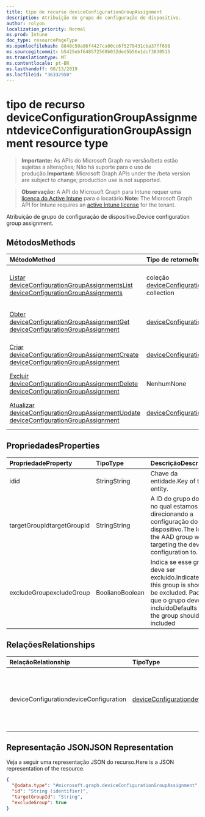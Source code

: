 ```yaml
---
title: tipo de recurso deviceConfigurationGroupAssignment
description: Atribuição de grupo de configuração de dispositivo.
author: rolyon
localization_priority: Normal
ms.prod: Intune
doc_type: resourcePageType
ms.openlocfilehash: 8848c50a86f4427ca00cc6f5278431cba37ff698
ms.sourcegitcommit: b5425ebf648572569b032ded5b56e1dcf3830515
ms.translationtype: MT
ms.contentlocale: pt-BR
ms.lasthandoff: 08/13/2019
ms.locfileid: "36332950"
---
```

# <a name="deviceconfigurationgroupassignment-resource-type"></a><span data-ttu-id="bb2b6-103">tipo de recurso deviceConfigurationGroupAssignment</span><span class="sxs-lookup"><span data-stu-id="bb2b6-103">deviceConfigurationGroupAssignment resource type</span></span>

> <span data-ttu-id="bb2b6-104">**Importante:** As APIs do Microsoft Graph na versão/beta estão sujeitas a alterações; Não há suporte para o uso de produção.</span><span class="sxs-lookup"><span data-stu-id="bb2b6-104">**Important:** Microsoft Graph APIs under the /beta version are subject to change; production use is not supported.</span></span>

> <span data-ttu-id="bb2b6-105">**Observação:** A API do Microsoft Graph para Intune requer uma [licença do Active Intune](https://go.microsoft.com/fwlink/?linkid=839381) para o locatário.</span><span class="sxs-lookup"><span data-stu-id="bb2b6-105">**Note:** The Microsoft Graph API for Intune requires an [active Intune license](https://go.microsoft.com/fwlink/?linkid=839381) for the tenant.</span></span>

<span data-ttu-id="bb2b6-106">Atribuição de grupo de configuração de dispositivo.</span><span class="sxs-lookup"><span data-stu-id="bb2b6-106">Device configuration group assignment.</span></span>

## <a name="methods"></a><span data-ttu-id="bb2b6-107">Métodos</span><span class="sxs-lookup"><span data-stu-id="bb2b6-107">Methods</span></span>
|<span data-ttu-id="bb2b6-108">Método</span><span class="sxs-lookup"><span data-stu-id="bb2b6-108">Method</span></span>|<span data-ttu-id="bb2b6-109">Tipo de retorno</span><span class="sxs-lookup"><span data-stu-id="bb2b6-109">Return Type</span></span>|<span data-ttu-id="bb2b6-110">Descrição</span><span class="sxs-lookup"><span data-stu-id="bb2b6-110">Description</span></span>|
|:---|:---|:---|
|[<span data-ttu-id="bb2b6-111">Listar deviceConfigurationGroupAssignments</span><span class="sxs-lookup"><span data-stu-id="bb2b6-111">List deviceConfigurationGroupAssignments</span></span>](../api/intune-deviceconfig-deviceconfigurationgroupassignment-list.md)|<span data-ttu-id="bb2b6-112">coleção [deviceConfigurationGroupAssignment](../resources/intune-deviceconfig-deviceconfigurationgroupassignment.md)</span><span class="sxs-lookup"><span data-stu-id="bb2b6-112">[deviceConfigurationGroupAssignment](../resources/intune-deviceconfig-deviceconfigurationgroupassignment.md) collection</span></span>|<span data-ttu-id="bb2b6-113">Listar Propriedades e relações dos objetos [deviceConfigurationGroupAssignment](../resources/intune-deviceconfig-deviceconfigurationgroupassignment.md) .</span><span class="sxs-lookup"><span data-stu-id="bb2b6-113">List properties and relationships of the [deviceConfigurationGroupAssignment](../resources/intune-deviceconfig-deviceconfigurationgroupassignment.md) objects.</span></span>|
|[<span data-ttu-id="bb2b6-114">Obter deviceConfigurationGroupAssignment</span><span class="sxs-lookup"><span data-stu-id="bb2b6-114">Get deviceConfigurationGroupAssignment</span></span>](../api/intune-deviceconfig-deviceconfigurationgroupassignment-get.md)|[<span data-ttu-id="bb2b6-115">deviceConfigurationGroupAssignment</span><span class="sxs-lookup"><span data-stu-id="bb2b6-115">deviceConfigurationGroupAssignment</span></span>](../resources/intune-deviceconfig-deviceconfigurationgroupassignment.md)|<span data-ttu-id="bb2b6-116">Leia as propriedades e as relações do objeto [deviceConfigurationGroupAssignment](../resources/intune-deviceconfig-deviceconfigurationgroupassignment.md) .</span><span class="sxs-lookup"><span data-stu-id="bb2b6-116">Read properties and relationships of the [deviceConfigurationGroupAssignment](../resources/intune-deviceconfig-deviceconfigurationgroupassignment.md) object.</span></span>|
|[<span data-ttu-id="bb2b6-117">Criar deviceConfigurationGroupAssignment</span><span class="sxs-lookup"><span data-stu-id="bb2b6-117">Create deviceConfigurationGroupAssignment</span></span>](../api/intune-deviceconfig-deviceconfigurationgroupassignment-create.md)|[<span data-ttu-id="bb2b6-118">deviceConfigurationGroupAssignment</span><span class="sxs-lookup"><span data-stu-id="bb2b6-118">deviceConfigurationGroupAssignment</span></span>](../resources/intune-deviceconfig-deviceconfigurationgroupassignment.md)|<span data-ttu-id="bb2b6-119">Criar um novo objeto [deviceConfigurationGroupAssignment](../resources/intune-deviceconfig-deviceconfigurationgroupassignment.md) .</span><span class="sxs-lookup"><span data-stu-id="bb2b6-119">Create a new [deviceConfigurationGroupAssignment](../resources/intune-deviceconfig-deviceconfigurationgroupassignment.md) object.</span></span>|
|[<span data-ttu-id="bb2b6-120">Excluir deviceConfigurationGroupAssignment</span><span class="sxs-lookup"><span data-stu-id="bb2b6-120">Delete deviceConfigurationGroupAssignment</span></span>](../api/intune-deviceconfig-deviceconfigurationgroupassignment-delete.md)|<span data-ttu-id="bb2b6-121">Nenhum</span><span class="sxs-lookup"><span data-stu-id="bb2b6-121">None</span></span>|<span data-ttu-id="bb2b6-122">Exclui [deviceConfigurationGroupAssignment](../resources/intune-deviceconfig-deviceconfigurationgroupassignment.md).</span><span class="sxs-lookup"><span data-stu-id="bb2b6-122">Deletes a [deviceConfigurationGroupAssignment](../resources/intune-deviceconfig-deviceconfigurationgroupassignment.md).</span></span>|
|[<span data-ttu-id="bb2b6-123">Atualizar deviceConfigurationGroupAssignment</span><span class="sxs-lookup"><span data-stu-id="bb2b6-123">Update deviceConfigurationGroupAssignment</span></span>](../api/intune-deviceconfig-deviceconfigurationgroupassignment-update.md)|[<span data-ttu-id="bb2b6-124">deviceConfigurationGroupAssignment</span><span class="sxs-lookup"><span data-stu-id="bb2b6-124">deviceConfigurationGroupAssignment</span></span>](../resources/intune-deviceconfig-deviceconfigurationgroupassignment.md)|<span data-ttu-id="bb2b6-125">Atualiza as propriedades de um objeto [deviceConfigurationGroupAssignment](../resources/intune-deviceconfig-deviceconfigurationgroupassignment.md) .</span><span class="sxs-lookup"><span data-stu-id="bb2b6-125">Update the properties of a [deviceConfigurationGroupAssignment](../resources/intune-deviceconfig-deviceconfigurationgroupassignment.md) object.</span></span>|

## <a name="properties"></a><span data-ttu-id="bb2b6-126">Propriedades</span><span class="sxs-lookup"><span data-stu-id="bb2b6-126">Properties</span></span>
|<span data-ttu-id="bb2b6-127">Propriedade</span><span class="sxs-lookup"><span data-stu-id="bb2b6-127">Property</span></span>|<span data-ttu-id="bb2b6-128">Tipo</span><span class="sxs-lookup"><span data-stu-id="bb2b6-128">Type</span></span>|<span data-ttu-id="bb2b6-129">Descrição</span><span class="sxs-lookup"><span data-stu-id="bb2b6-129">Description</span></span>|
|:---|:---|:---|
|<span data-ttu-id="bb2b6-130">id</span><span class="sxs-lookup"><span data-stu-id="bb2b6-130">id</span></span>|<span data-ttu-id="bb2b6-131">String</span><span class="sxs-lookup"><span data-stu-id="bb2b6-131">String</span></span>|<span data-ttu-id="bb2b6-132">Chave da entidade.</span><span class="sxs-lookup"><span data-stu-id="bb2b6-132">Key of the entity.</span></span>|
|<span data-ttu-id="bb2b6-133">targetGroupId</span><span class="sxs-lookup"><span data-stu-id="bb2b6-133">targetGroupId</span></span>|<span data-ttu-id="bb2b6-134">String</span><span class="sxs-lookup"><span data-stu-id="bb2b6-134">String</span></span>|<span data-ttu-id="bb2b6-135">A ID do grupo do AAD no qual estamos direcionando a configuração do dispositivo.</span><span class="sxs-lookup"><span data-stu-id="bb2b6-135">The Id of the AAD group we are targeting the device configuration to.</span></span>|
|<span data-ttu-id="bb2b6-136">excludeGroup</span><span class="sxs-lookup"><span data-stu-id="bb2b6-136">excludeGroup</span></span>|<span data-ttu-id="bb2b6-137">Booliano</span><span class="sxs-lookup"><span data-stu-id="bb2b6-137">Boolean</span></span>|<span data-ttu-id="bb2b6-138">Indica se esse grupo deve ser excluído.</span><span class="sxs-lookup"><span data-stu-id="bb2b6-138">Indicates if this group is should be excluded.</span></span> <span data-ttu-id="bb2b6-139">Padrões que o grupo deve ser incluído</span><span class="sxs-lookup"><span data-stu-id="bb2b6-139">Defaults that the group should be included</span></span>|

## <a name="relationships"></a><span data-ttu-id="bb2b6-140">Relações</span><span class="sxs-lookup"><span data-stu-id="bb2b6-140">Relationships</span></span>
|<span data-ttu-id="bb2b6-141">Relação</span><span class="sxs-lookup"><span data-stu-id="bb2b6-141">Relationship</span></span>|<span data-ttu-id="bb2b6-142">Tipo</span><span class="sxs-lookup"><span data-stu-id="bb2b6-142">Type</span></span>|<span data-ttu-id="bb2b6-143">Descrição</span><span class="sxs-lookup"><span data-stu-id="bb2b6-143">Description</span></span>|
|:---|:---|:---|
|<span data-ttu-id="bb2b6-144">deviceConfiguration</span><span class="sxs-lookup"><span data-stu-id="bb2b6-144">deviceConfiguration</span></span>|[<span data-ttu-id="bb2b6-145">deviceConfiguration</span><span class="sxs-lookup"><span data-stu-id="bb2b6-145">deviceConfiguration</span></span>](../resources/intune-deviceconfig-deviceconfiguration.md)|<span data-ttu-id="bb2b6-146">O link de navegação para a configuração do dispositivo que está sendo direcionada.</span><span class="sxs-lookup"><span data-stu-id="bb2b6-146">The navigation link to the Device Configuration being targeted.</span></span>|

## <a name="json-representation"></a><span data-ttu-id="bb2b6-147">Representação JSON</span><span class="sxs-lookup"><span data-stu-id="bb2b6-147">JSON Representation</span></span>
<span data-ttu-id="bb2b6-148">Veja a seguir uma representação JSON do recurso.</span><span class="sxs-lookup"><span data-stu-id="bb2b6-148">Here is a JSON representation of the resource.</span></span>
<!-- {
  "blockType": "resource",
  "keyProperty": "id",
  "@odata.type": "microsoft.graph.deviceConfigurationGroupAssignment"
}
-->
``` json
{
  "@odata.type": "#microsoft.graph.deviceConfigurationGroupAssignment",
  "id": "String (identifier)",
  "targetGroupId": "String",
  "excludeGroup": true
}
```



